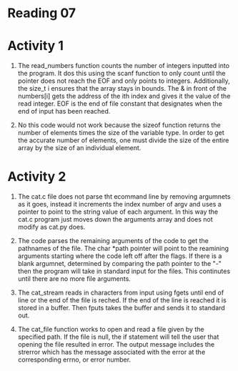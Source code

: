 Reading 07
==========
  
Activity 1
==========

1. The read_numbers function counts the number of integers inputted into the program. It dos this using the scanf function to only count until the pointer does not reach the EOF and only points to integers. Additionally, the size_t i ensures that the array stays in bounds. The & in front of the numbers[i] gets the address of the ith index and gives it the value of the read integer. EOF is the end of file constant that designates when the end of input has been reached. 

2. No this code would not work because the sizeof function returns the number of elements times the size of the variable type. In order to get the accurate number of elements, one must divide the size of the entire array by the size of an individual element. 


Activity 2
==========

1. The cat.c file does not parse tht ecommand line by removing argumnets as it goes, instead it increments the index number of argv and uses a pointer to point to the string value of each argument. In this way the cat.c program just moves down the arguments array and does not modify as cat.py does. 

2. The code parses the remaining arguments of the code to get the pathnames of the file. The char *path pointer will point to the reamining arguments starting where the code left off after the flags. If there is a blank argumnet, determined by comparing the path pointer to the "-" then the program will take in standard input for the files. This continutes until there are no more file arguments.

3. The cat_stream reads in characters from input  using fgets until end of line or the end of the file is reched. If the end of the line is reached it is stored in a buffer. Then fputs takes the buffer and sends it to standard out.

4. The cat_file function works to open and read a file given by the specified path. If the file is null, the if statement will tell the user that opening the file resulted in error. The output message includes the strerror which has the message associated with the error at the corresponding errno, or error number. 


